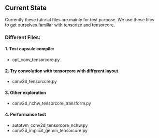 ## Current State
Currently these tutorial files are mainly
for test purpose. We use these files to get
ourselves familiar with tensorize and tensorcore.

### Different Files:
#### 1. Test capsule compile:
- opt_conv_tensorcore.py
#### 2. Try convolution with tensorcore with different layout
- conv2d_tensorcore.py
#### 3. Other exploration
- conv2d_nchw_tensorcore_transform.py
#### 4. Performance test
- autotvm_conv2d_tensorcore_nchw.py
- conv2d_implicit_gemm_tensorcore.py